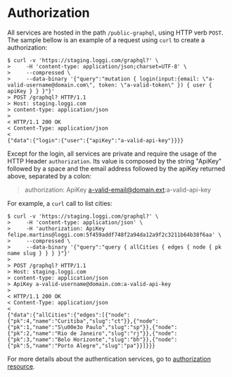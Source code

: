 # Authorization

All services are hosted in the path `/public-graphql`, using HTTP verb `POST`. The sample bellow is an example of a request using `curl` to create a authorization:

```
$ curl -v 'https://staging.loggi.com/graphql?' \
>     -H 'content-type: application/json;charset=UTF-8' \
>     --compressed \
>     --data-binary '{"query":"mutation { login(input:{email: \"a-valid-username@domain.com\", token: \"a-valid-token\" }) { user { apiKey } } }"}'
> POST /graphql? HTTP/1.1
> Host: staging.loggi.com
> content-type: application/json
>
< HTTP/1.1 200 OK
< Content-Type: application/json
<
{"data":{"login":{"user":{"apiKey":"a-valid-api-key"}}}}
```

Except for the login, all services are private and require the usage of the HTTP Header `authorization`. Its value is composed by the string "ApiKey" followed by a space and the email address followed by the apiKey returned above, separated by a colon:

> authorization: ApiKey a-valid-email@domain.ext:a-valid-api-key

For example, a `curl` call to list cities:

```
$ curl -v 'https://staging.loggi.com/graphql?' \
>     -H 'content-type: application/json' \
>     -H 'authorization: ApiKey felipe.martins@loggi.com:5f459addf748f2a94da12a9f2c3211b64b38f6aa' \
>     --compressed \
>     --data-binary '{"query":"query { allCities { edges { node { pk name slug } } } }"}'
>
> POST /graphql? HTTP/1.1
> Host: staging.loggi.com
> content-type: application/json
> ApiKey a-valid-username@domain.com:a-valid-api-key
>
< HTTP/1.1 200 OK
< Content-Type: application/json
<
{"data":{"allCities":{"edges":[{"node":{"pk":4,"name":"Curitiba","slug":"ct"}},{"node":{"pk":1,"name":"S\u00e3o Paulo","slug":"sp"}},{"node":{"pk":2,"name":"Rio de Janeiro","slug":"rj"}},{"node":{"pk":3,"name":"Belo Horizonte","slug":"bh"}},{"node":{"pk":5,"name":"Porto Alegre","slug":"pa"}}]}}}
```

For more details about the authentication services, go to [authorization resource](/other-resources/authorization).

